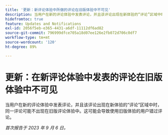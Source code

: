 ```yaml
---
title: '更新：新评论体验中所做的评论在旧版体验中不可见'
description: 当用户在新的评论体验中发表评论，并且该评论出现在新体验的“评论”区域中时，同一评论可能不出现在旧版评论体验中。这可能会导致使用旧版体验的用户错过评论。
hidefromtoc: true
feature: Updates and Notifications
exl-id: 2056f5eb-e365-4431-a6df-11112df6ad82
source-git-commit: 796999dfce705a18d07ee126e2fb072d706c0df7
workflow-type: tm+mt
source-wordcount: '120'
ht-degree: 89%

---
```


# 更新：在新评论体验中发表的评论在旧版体验中不可见

<!--
>[!NOTE]
>
>This issue was fixed on September 28 2023.
-->

当用户在新的评论体验中发表评论，并且该评论出现在新体验的“评论”区域中时，同一评论可能不出现在旧版评论体验中。这可能会导致使用旧版体验的用户错过评论。

_首次报告于 2023 年 9 月 6 日。_
